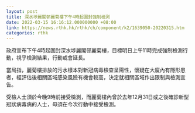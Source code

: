 ```yaml
---
layout: post
title: 深水埗麗閣邨麗菊樓下午4時起圍封強制檢測
date: 2022-03-15 16:16:12.000000000 +08:00
link: https://news.rthk.hk/rthk/ch/component/k2/1639050-20220315.htm
categories: rthk
---
```


政府宣布下午4時起圍封深水埗麗閣邨麗菊樓，目標明日上午11時完成強制檢測行動，視乎檢測結果，行動或會延長。

當局指，麗菊樓排放的污水樣本對新冠病毒檢查呈陽性，懷疑在大廈內有隱形患者，經評估後相關區域感染風險有機會較高，決定就相關區域作出限制與檢測宣告。

受檢人士須於今晚9時前接受檢測，而麗菊樓內曾於去年12月31日或之後確診新型冠狀病毒病的人士，毋須在今次行動中接受檢測。
